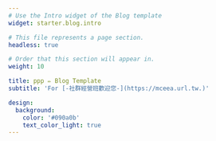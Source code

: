 ```yaml
---
# Use the Intro widget of the Blog template
widget: starter.blog.intro

# This file represents a page section.
headless: true

# Order that this section will appear in.
weight: 10

title: ppp ✏️ Blog Template
subtitle: 'For [-社群經營班歡迎您-](https://mceea.url.tw.)'

design:
  background:
    color: '#090a0b'
    text_color_light: true
---
```

